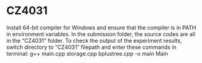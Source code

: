 # CZ4031

Install 64-bit compiler for Windows and ensure that the compiler is in PATH in environment variables.
In the submission folder, the source codes are all in the “CZ4031” folder. 
To check the output of the experiment results, switch directory to “CZ4031” filepath and enter these commands in terminal:
g++ main.cpp storage.cpp bplustree.cpp -o main
Main
